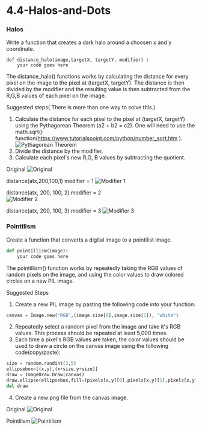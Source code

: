 # 4.4-Halos-and-Dots
### Halos
Write a function that creates a dark halo around a choosen x and y coordinate. 
```pyhton
def distance_halo(image,targetX, targetY, modifier) :
    your code goes here
```

The distance_halo() functions works by calculating the distance for every pixel on the image to the pixel at (targetX, targetY). The distance is then divided by the modifier and the resulting value is then subtracted from the R,G,B values of each pixel on the image. 

Suggested steps( There is more than one way to solve this.)

1. Calculate the distance for each pixel to the pixel at (targetX, targetY) using the Pythagorean Theorem (a2 + b2 = c2). One will need to use the math.sqrt() function(https://www.tutorialspoint.com/python/number_sqrt.htm ).
![Pythagorean Theorem](images/distance_formula_pythagoras.gif)
2. Divide the distance by the modifier.
3. Calculate each pixel's new R,G, B values by subtracting the quotient.
 
Original
![Original](images/austin.jpg)

distance(atx,200,100,1)                                modifier = 1
![Modifier 1](images/mod1.png)

distance(atx, 200, 100, 2)                             modifier = 2      
![Modifier 2](images/mod2.png)

distance(atx, 200, 100, 3)                             modifier = 3
![Modifier 3](images/mod3.png)

 
### Pointilism
Create a function that converts a digital image to a pointilist image.
```python
def pointillism(image):
    your code goes here
```

The pointillism() function works by repeatedly taking the RGB values of random pixels on the image, and using the color values to draw colored circles on a new PIL image. 

Suggested Steps

1. Create a new PIL image by pasting the following code into your function:
```python
canvas = Image.new("RGB",(image.size[0],image.size[1]), "white")
```
2. Repeatedly select a random pixel from the image and take it's RGB values. This process should be repeated at least 5,000 times.
3. Each time a pixel's RGB values are taken, the color values should be used to draw a circle on the canvas image using the following code(copy/paste): 
```python
size = random.randint(3,5)
ellipsebox=[(x,y),(x+size,y+size)]
draw = ImageDraw.Draw(canvas)
draw.ellipse(ellipsebox,fill=(pixels[x,y][0],pixels[x,y][1],pixels[x,y][2]))
del draw
```
 4. Create a new png file from the canvas image.
 
 Original
![Original](images/austin.jpg)

Pointilism
![Pointilism](images/austintest.png)